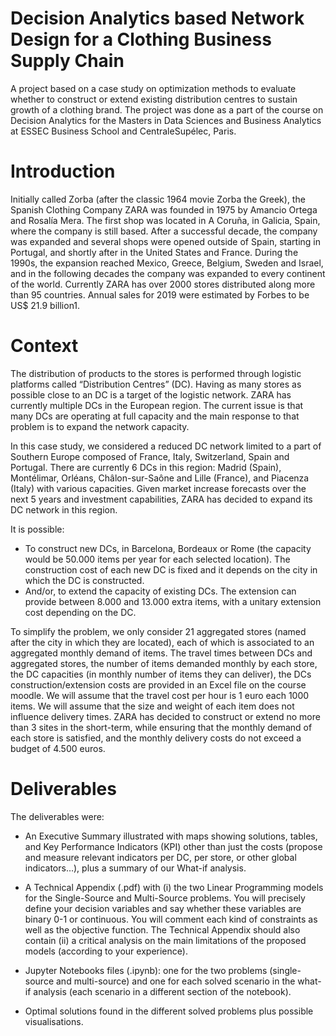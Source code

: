 # Decision Analytics based Network Design for a Clothing Business Supply Chain
A project based on a case study on optimization methods to evaluate whether to construct or extend existing distribution centres to sustain growth of a clothing brand. The project was done as a part of the course on Decision Analytics for the Masters in Data Sciences and Business Analytics at ESSEC Business School and CentraleSupélec, Paris.

# Introduction
Initially called Zorba (after the classic 1964 movie Zorba the Greek), the Spanish Clothing Company ZARA was founded in 1975 by Amancio Ortega and Rosalía Mera. The first shop was located in A Coruña, in Galicia, Spain, where the company is still based. After a successful decade, the company was expanded and several shops were opened outside of Spain, starting in Portugal, and shortly after in the United States and France. During the 1990s, the expansion reached Mexico, Greece, Belgium, Sweden and Israel, and in the following decades the company was expanded to every continent of the world. Currently ZARA has over 2000 stores distributed along more than 95 countries. Annual sales for 2019 were estimated by Forbes to be US$ 21.9 billion1.

# Context
The distribution of products to the stores is performed through logistic platforms called “Distribution Centres” (DC). Having as many stores as possible close to an DC is a target of the logistic network. ZARA has currently multiple DCs in the European region. The current issue is that many DCs are operating at full capacity and the main response to that problem is to expand the network capacity.

In this case study, we considered a reduced DC network limited to a part of Southern Europe composed of France, Italy, Switzerland, Spain and Portugal.
There are currently 6 DCs in this region: Madrid (Spain), Montélimar, Orléans, Châlon-sur-Saône and Lille (France), and Piacenza (Italy) with various capacities.
Given market increase forecasts over the next 5 years and investment capabilities, ZARA has decided to expand its DC network in this region. 

It is possible:
- To construct new DCs, in Barcelona, Bordeaux or Rome (the capacity would be 50.000 items per year for each selected location). The construction cost of each new DC is fixed and it depends on the city in which the DC is constructed.
- And/or, to extend the capacity of existing DCs. The extension can provide between 8.000 and 13.000 extra items, with a unitary extension cost depending on the DC.

To simplify the problem, we only consider 21 aggregated stores (named after the city in which they are located), each of which is associated to an aggregated monthly demand of items. The travel times between DCs and aggregated stores, the number of items demanded monthly by each store, the DC capacities (in monthly number of items they can deliver), the DCs construction/extension costs are provided in an Excel file on the course moodle. We will assume that the travel cost per hour is 1 euro each 1000 items. We will assume that the size and weight of each item does not influence delivery times. ZARA has decided to construct or extend no more than 3 sites in the short-term, while ensuring that the monthly demand of each store is satisfied, and the monthly delivery costs do not exceed a budget of 4.500 euros.

# Deliverables
The deliverables were:

- An Executive Summary illustrated with maps showing solutions, tables, and Key Performance Indicators (KPI) other than just the costs (propose and measure relevant indicators per DC, per store, or other global indicators…), plus a summary of our What-if analysis.

- A Technical Appendix (.pdf) with (i) the two Linear Programming models for the Single-Source and Multi-Source problems. You will precisely define your decision variables and say whether these variables are binary 0-1 or continuous. You will comment each kind of constraints as well as the objective function. The Technical Appendix should also contain (ii) a critical analysis on the main limitations of the proposed models (according to your experience).

- Jupyter Notebooks files (.ipynb): one for the two problems (single-source and multi-source) and one for each solved scenario in the what-if analysis (each scenario in a different section of the notebook).

- Optimal solutions found in the different solved problems plus possible visualisations.
